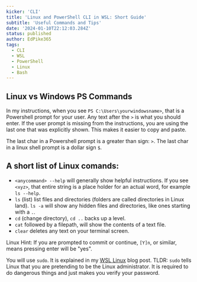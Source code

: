 ```yaml
---
kicker: 'CLI'
title: 'Linux and PowerShell CLI in WSL: Short Guide'
subtitle: 'Useful Commands and Tips'
date: '2024-01-10T22:12:03.284Z'
status: published
author: EdPike365
tags:
  - CLI
  - WSL
  - PowerShell
  - Linux
  - Bash
---
```


## Linux vs Windows PS Commands

In my instructions, when you see `PS C:\Users\yourwindowsname>`, that is a Powershell prompt for your user. Any text after the `>` is what you should enter. If the user prompt is missing from the instructions, you are using the last one that was explicitly shown. This makes it easier to copy and paste.

The last char in a Powershell prompt is a greater than sign: `>`. The last char in a linux shell prompt is a dollar sign `$`.

## A short list of Linux comands:

- `<anycommand> --help` will generally show helpful instructions. If you see `<xyz>`, that entire string is a place holder for an actual word, for example `ls --help`.
- `ls` (list) list files and directories (folders are called directories in Linux land). `ls -a` will show any hidden files and directories, like ones starting with a `.`.
- `cd` (change directory), `cd ..` backs up a level.
- `cat` followed by a filepath, will show the contents of a text file.
- `clear` deletes any text on your terminal screen.

Linux Hint: If you are prompted to commit or continue, `[Y]n`, or similar, means pressing enter will be "yes".

You will use `sudo`. It is explained in my [WSL Linux]() blog post. TLDR: `sudo` tells Linux that you are pretending to be the Linux administrator. It is required to do dangerous things and just makes you verify your password.
